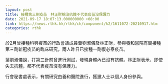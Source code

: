 ```yaml
---
layout: post
title: 接種第三劑疫苗　林正財稱沒抗體不代表疫苗沒保護力
date: 2021-09-17 18:07:13.000000000 +08:00
link: https://news.rthk.hk/rthk/ch/component/k2/1611072-20210917.htm
categories: rthk
---
```


於2月曾接種科興疫苗的行政會議成員葉劉淑儀及林正財，參與養和醫院有關接種第三劑新冠疫苗的臨床研究，兩人昨日已接種一劑復必泰疫苗。

葉劉淑儀說，打第三針前曾進行測試，發現身體內已沒有抗體。林正財表示，即使失去抗體，都不代表疫苗沒有保護力。

行會秘書處表示，有關研究由養和醫院進行，獲邀人士以個人身份參與。
